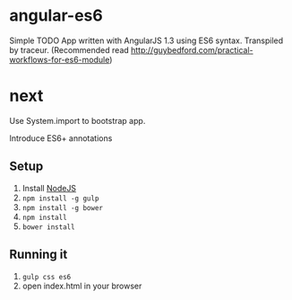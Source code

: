 angular-es6
===========
Simple TODO App written with AngularJS 1.3 using ES6 syntax. Transpiled by traceur. (Recommended read http://guybedford.com/practical-workflows-for-es6-module)

next
=====
Use System.import to bootstrap app.

Introduce ES6+ annotations

## Setup
1. Install [NodeJS](http://nodejs.org/)
2. `npm install -g gulp`
3. `npm install -g bower`
4. `npm install`
5. `bower install`

## Running it

1. `gulp css es6`
2. open index.html in your browser
